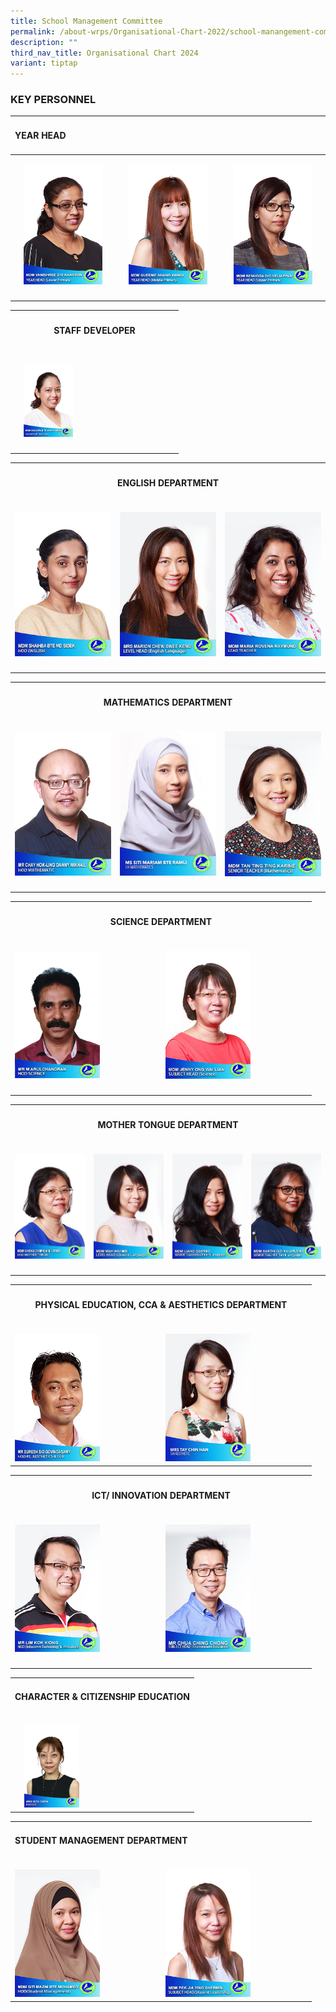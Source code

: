 ```yaml
---
title: School Management Committee
permalink: /about-wrps/Organisational-Chart-2022/school-manangement-committee/permalink/
description: ""
third_nav_title: Organisational Chart 2024
variant: tiptap
---
```

<h3><strong>KEY PERSONNEL</strong></h3><table><tbody><tr><td rowspan="1" colspan="3"><h4><strong>YEAR HEAD</strong></h4></td></tr><tr><th rowspan="1" colspan="1"><p></p><div class="isomer-image-wrapper"><img style="width: 82%;" height="auto" width="100%" alt="" src="/images/Staff/21__Mdm_Vanishree_D_O_Kaneson__Year_Head__Lower_Primary_.jpg"></div></th><th rowspan="1" colspan="1"><p></p><div class="isomer-image-wrapper"><img style="width: 82%;" height="auto" width="100%" alt="" src="/images/Staff/22__Mdm_Queenie_Huang_Wanqi__Year_Head__Middle_Primary_.jpg"></div></th><th rowspan="1" colspan="1"><p></p><div class="isomer-image-wrapper"><img style="width: 82%;" height="auto" width="100%" alt="" src="/images/Staff/23__Mdm_Renugga_D_O_Veliappan__Year_Head__Upper_Primary_.jpg"></div></th></tr><tr><td rowspan="1" colspan="1"><p></p></td><td rowspan="1" colspan="1"><p></p></td><td rowspan="1" colspan="1"><p></p></td></tr></tbody></table><p></p><table><tbody><tr><th rowspan="1" colspan="3"><h4><strong>STAFF DEVELOPER</strong></h4></th></tr><tr><td rowspan="1" colspan="1"><p></p></td><td rowspan="1" colspan="1"><h4></h4><div class="isomer-image-wrapper"><img style="width: 35%;" height="auto" width="100%" alt="" src="/images/Staff/4__Mdm_Saliema_Bte_Md_Iqbal__SSD_.jpg"></div></td><td rowspan="1" colspan="1"><p></p></td></tr><tr><td rowspan="1" colspan="1"><p></p></td><td rowspan="1" colspan="1"><p></p></td><td rowspan="1" colspan="1"><p></p></td></tr></tbody></table><p></p><table><tbody><tr><th rowspan="1" colspan="3"><h4><strong>ENGLISH DEPARTMENT</strong></h4></th></tr><tr><td rowspan="1" colspan="1"><p></p><div class="isomer-image-wrapper"><img style="width: 100%" height="auto" width="100%" alt="" src="/images/Staff/2__Mdm_Shaihba_Bte_Md_Sidek__HOD_English_.jpg"></div></td><td rowspan="1" colspan="1"><p></p><div class="isomer-image-wrapper"><img style="width: 100%;" height="auto" width="100%" alt="" src="/images/Staff/43__MRS_MARION_CHEW_SWEE_KENG__Level_Head__English_Language_.jpg"></div></td><td rowspan="1" colspan="1"><p></p><div class="isomer-image-wrapper"><img style="width: 100%" height="auto" width="100%" alt="" src="/images/Staff/44__MDM_MARIA_ROVENA_RAYMUND__Lead_Teacher_.jpg"></div></td></tr><tr><td rowspan="1" colspan="1"><p></p></td><td rowspan="1" colspan="1"><p></p></td><td rowspan="1" colspan="1"><p></p></td></tr></tbody></table><table><tbody><tr><th rowspan="1" colspan="3"><h4><strong>MATHEMATICS DEPARTMENT</strong></h4></th></tr><tr><td rowspan="1" colspan="1"><p></p><div class="isomer-image-wrapper"><img style="width: 100%" height="auto" width="100%" alt="" src="/images/Staff/6__Mr_Chay_Hok_Ling_Danny_Mikhail__HOD_Mathematic_.jpg"></div></td><td rowspan="1" colspan="1"><p></p><div class="isomer-image-wrapper"><img style="width: 100%" height="auto" width="100%" alt="" src="/images/Staff/Test_15__Mdm_Siti_Mariam_Bte_Ramli__Level_Head___Mathematic_.jpg"></div></td><td rowspan="1" colspan="1"><p></p><div class="isomer-image-wrapper"><img style="width: 100%" height="auto" width="100%" alt="" src="/images/Staff/40__MDM_TAN_TING_TING_KARINE__Senior_Teacher__Mathematics_.jpg"></div></td></tr><tr><td rowspan="1" colspan="1"><p></p></td><td rowspan="1" colspan="1"><p></p></td><td rowspan="1" colspan="1"><p></p></td></tr></tbody></table><p></p><table><tbody><tr><th rowspan="1" colspan="2"><h4><strong>SCIENCE DEPARTMENT</strong></h4></th></tr><tr><td rowspan="1" colspan="1"><p></p><div class="isomer-image-wrapper"><img style="width: 60%;" height="auto" width="100%" alt="" src="/images/Staff/7__Mr_M_Arulchandran__HOD_Science_.jpg"></div></td><td rowspan="1" colspan="1"><p></p><div class="isomer-image-wrapper"><img style="width: 60%;" height="auto" width="100%" alt="" src="/images/Staff/39__MDM_JENNY_ONG_WAI_LIAN__Subject_Head__Science_.jpg"></div></td></tr><tr><td rowspan="1" colspan="1"><p></p></td><td rowspan="1" colspan="1"><p></p></td></tr></tbody></table><p></p><table><tbody><tr><th rowspan="1" colspan="4"><h4><strong>MOTHER TONGUE DEPARTMENT</strong></h4></th></tr><tr><td rowspan="1" colspan="1"><p></p><div class="isomer-image-wrapper"><img style="width: 100%" height="auto" width="100%" alt="" src="/images/Staff/4__Mdm_Cheng_Chim_Khim_Wendy__HOD_Mother_Tongue_.jpg"></div></td><td rowspan="1" colspan="1"><p></p><div class="isomer-image-wrapper"><img style="width: 100%;" height="auto" width="100%" alt="" src="/images/Staff/42__MDM_MAH_WAI_MEI__Level_Head__Chinese_Language_.jpg"></div></td><td rowspan="1" colspan="1"><p></p><div class="isomer-image-wrapper"><img style="width: 100%;" height="auto" width="100%" alt="" src="/images/Staff/46__MDM_LIANG_GUIPING__Senior_Teacher__Chinese_Language_.jpg"></div></td><td rowspan="1" colspan="1"><p></p><div class="isomer-image-wrapper"><img style="width: 100%" height="auto" width="100%" alt="" src="/images/Staff/41__MDM_SANTHI_D_O_KALIMUTHU__Senior_Teacher__Tamil_Language_.jpg"></div></td></tr><tr><td rowspan="1" colspan="1"><p></p></td><td rowspan="1" colspan="1"><p></p></td><td rowspan="1" colspan="1"><p></p></td><td rowspan="1" colspan="1"><p></p></td></tr></tbody></table><p></p><table><tbody><tr><th rowspan="1" colspan="2"><h4><strong>PHYSICAL EDUCATION, CCA &amp; AESTHETICS DEPARTMENT</strong></h4></th></tr><tr><td rowspan="1" colspan="1"><p></p><div class="isomer-image-wrapper"><img style="width: 60%;" height="auto" width="100%" alt="" src="/images/Staff/5__Mr_Suresh_s_o_Govindasamy__HOD_PE__Aesthetics___CCA_.jpg"></div></td><td rowspan="1" colspan="1"><p></p><div class="isomer-image-wrapper"><img style="width: 60%;" height="auto" width="100%" alt="" src="/images/Staff/Test_17__Mrs_Tay_Chin_Han__Subject_Head__Asethetics_.jpg"></div></td></tr></tbody></table><p></p><table><tbody><tr><th rowspan="1" colspan="2"><h4><strong>ICT/ INNOVATION DEPARTMENT</strong></h4></th></tr><tr><td rowspan="1" colspan="1"><p></p><div class="isomer-image-wrapper"><img style="width: 60%;" height="auto" width="100%" alt="" src="/images/Staff/8__Mr_Lim_Kok_Kiong__HOD__Infocomm_Technology___Innovation_.jpg"></div></td><td rowspan="1" colspan="1"><p></p><div class="isomer-image-wrapper"><img style="width: 60%;" height="auto" width="100%" alt="" src="/images/Staff/19__Mr_Chua_Ching_Chong__Subject_Head__Environment_Education_.jpg"></div></td></tr><tr><td rowspan="1" colspan="1"><p></p></td><td rowspan="1" colspan="1"><p></p></td></tr></tbody></table><p></p><table><tbody><tr><td rowspan="1" colspan="3"><h4><strong>CHARACTER &amp; CITIZENSHIP EDUCATION</strong></h4></td></tr><tr><td rowspan="1" colspan="1"><p></p></td><td rowspan="1" colspan="1"><p></p><div class="isomer-image-wrapper"><img style="width: 35%;" height="auto" width="100%" alt="" src="/images/Staff/11__Mrs_Rita_Chew__HOD_CCE_.jpg"></div></td><td rowspan="1" colspan="1"><p></p></td></tr></tbody></table><p></p><table><tbody><tr><td rowspan="1" colspan="2"><h4><strong>STUDENT MANAGEMENT DEPARTMENT</strong></h4></td></tr><tr><td rowspan="1" colspan="1"><p></p><div class="isomer-image-wrapper"><img style="width: 60%;" height="auto" width="100%" alt="" src="/images/Staff/12__Mdm_Siti_Mazni_Binte_Mohamed__HOD__Student_Management_.jpg"></div></td><td rowspan="1" colspan="1"><p></p><div class="isomer-image-wrapper"><img style="width: 60%;" height="auto" width="100%" alt="" src="/images/Staff/20__Mdm_Pek_Jiaying_Shermin__Subject_Head__Student_Leadership_.jpg"></div></td></tr></tbody></table><p></p>